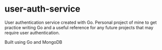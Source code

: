 # user-auth-service
User authentication service created with Go. Personal project of mine to get practice writing Go and a useful reference for
any future projects that may require user authentication.

Built using Go and MongoDB

